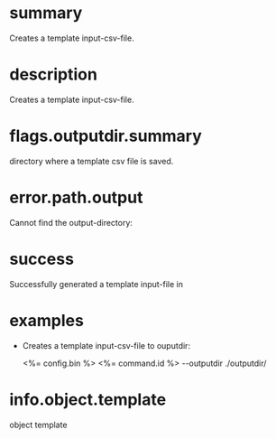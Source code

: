 # summary

Creates a template input-csv-file.

# description

Creates a template input-csv-file.

# flags.outputdir.summary

directory where a template csv file is saved.

# error.path.output

Cannot find the output-directory:

# success

Successfully generated a template input-file in

# examples

- Creates a template input-csv-file to ouputdir:

  <%= config.bin %> <%= command.id %> --outputdir ./outputdir/

# info.object.template

object template

